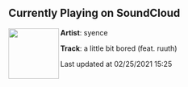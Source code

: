 ## Currently Playing on SoundCloud

[<img align="left" width="100" src="https://i1.sndcdn.com/artworks-sY4BgzTI776s-0-t50x50.jpg">](https://soundcloud.com/syence/a-little-bit-bored-feat-1)

**Artist**: syence 

**Track**: a little bit bored (feat. ruuth)

Last updated at 02/25/2021 15:25
